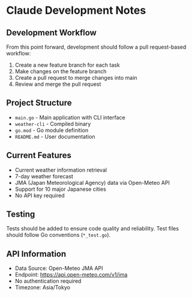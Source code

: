 # Claude Development Notes

## Development Workflow

From this point forward, development should follow a pull request-based workflow:

1. Create a new feature branch for each task
2. Make changes on the feature branch
3. Create a pull request to merge changes into main
4. Review and merge the pull request

## Project Structure

- `main.go` - Main application with CLI interface
- `weather-cli` - Compiled binary
- `go.mod` - Go module definition
- `README.md` - User documentation

## Current Features

- Current weather information retrieval
- 7-day weather forecast
- JMA (Japan Meteorological Agency) data via Open-Meteo API
- Support for 10 major Japanese cities
- No API key required

## Testing

Tests should be added to ensure code quality and reliability. Test files should follow Go conventions (`*_test.go`).

## API Information

- Data Source: Open-Meteo JMA API
- Endpoint: https://api.open-meteo.com/v1/jma
- No authentication required
- Timezone: Asia/Tokyo